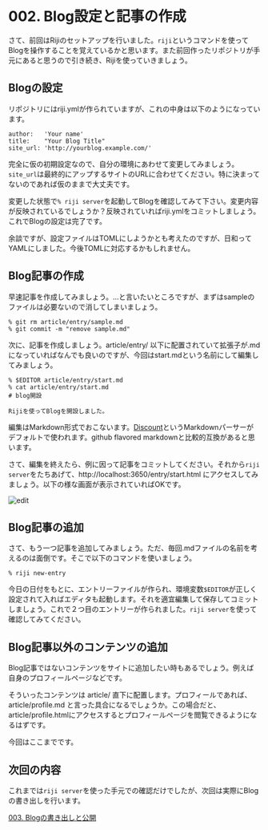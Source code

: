 # 002. Blog設定と記事の作成

さて、前回はRijiのセットアップを行いました。`riji`というコマンドを使ってBlogを操作することを覚えているかと思います。また前回作ったリポジトリが手元にあると思うので引き続き、Rijiを使っていきましょう。

## Blogの設定

リポジトリにはriji.ymlが作られていますが、これの中身は以下のようになっています。

    author:   'Your name'
    title:    "Your Blog Title"
    site_url: 'http://yourblog.example.com/'

完全に仮の初期設定なので、自分の環境にあわせて変更してみましょう。`site_url`は最終的にアップするサイトのURLに合わせてください。特に決まってないのであれば仮のままで大丈夫です。

変更した状態で`% riji server`を起動してBlogを確認してみて下さい。変更内容が反映されているでしょうか？反映されていればriji.ymlをコミットしましょう。これでBlogの設定は完了です。

余談ですが、設定ファイルはTOMLにしようかとも考えたのですが、日和ってYAMLにしました。今後TOMLに対応するかもしれません。

## Blog記事の作成

早速記事を作成してみましょう。…と言いたいところですが、まずはsampleのファイルは必要ないので消してしまいましょう。

    % git rm article/entry/sample.md
    % git commit -m "remove sample.md"

次に、記事を作成しましょう。article/entry/ 以下に配置されていて拡張子が.mdになっていればなんでも良いのですが、今回はstart.mdという名前にして編集してみましょう。

    % $EDITOR article/entry/start.md
    % cat article/entry/start.md
    # blog開設
    
    Rijiを使ってBlogを開設しました。

編集はMarkdown形式でおこないます。[Discount](http://www.pell.portland.or.us/~orc/Code/discount/)というMarkdownパーサーがデフォルトで使われます。github flavored markdownと比較的互換があると思います。

さて、編集を終えたら、例に因って記事をコミットしてください。それから`riji server`をたちあげて、http://localhost:3650/entry/start.html にアクセスしてみましょう。以下の様な画面が表示されていればOKです。

![edit](<: '/static/002edit.png' | uri_for :>)

## Blog記事の追加

さて、もう一つ記事を追加してみましょう。ただ、毎回.mdファイルの名前を考えるのは面倒です。そこで以下のコマンドを使いましょう。

    % riji new-entry

今日の日付をもとに、エントリーファイルが作られ、環境変数`$EDITOR`が正しく設定されて入ればエディタも起動します。それを適宜編集して保存してコミットしましょう。これで２つ目のエントリーが作られました。`riji server`を使って確認してみてください。

## Blog記事以外のコンテンツの追加

Blog記事ではないコンテンツをサイトに追加したい時もあるでしょう。例えば自身のプロフィールページなどです。

そういったコンテンツは article/ 直下に配置します。プロフィールであれば、article/profile.md と言った具合になるでしょうか。この場合だと、article/profile.htmlにアクセスするとプロフィールページを閲覧できるようになるはずです。

今回はここまでです。

## 次回の内容

これまでは`riji server`を使った手元での確認だけでしたが、次回は実際にBlogの書き出しを行います。

[003. Blogの書き出しと公開](<: '/entry/003_publish.html' | uri_for :>)
